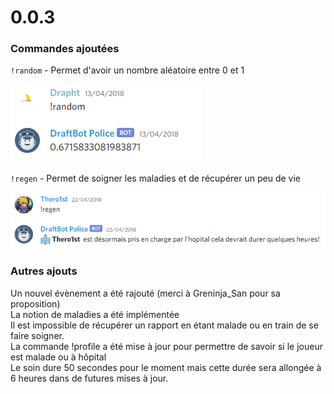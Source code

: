 # 0.0.3

### Commandes ajoutées

`!random` - Permet d'avoir un nombre aléatoire entre 0 et 1

![Tellement utile.](../.gitbook/assets/image%20%284%29.png)

`!regen` - Permet de soigner les maladies et de récupérer un peu de vie

![Personne n&apos;est nostalgique de cette commande.](../.gitbook/assets/image%20%2812%29.png)

### Autres ajouts

Un nouvel évènement a été rajouté \(merci à Greninja\_San  pour sa proposition\)  
La notion de maladies a été implémentée  
Il est impossible de récupérer un rapport en étant malade ou en train de se faire soigner.  
La commande !profile a été mise à jour pour permettre de savoir si le joueur est malade ou à hôpital  
Le soin dure 50 secondes pour le moment mais cette durée sera allongée à 6 heures dans de futures mises à jour.

